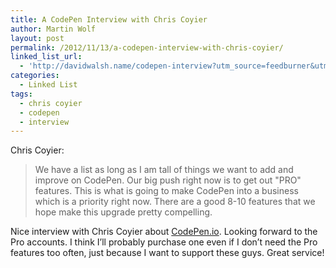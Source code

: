 ```yaml
---
title: A CodePen Interview with Chris Coyier
author: Martin Wolf
layout: post
permalink: /2012/11/13/a-codepen-interview-with-chris-coyier/
linked_list_url:
  - 'http://davidwalsh.name/codepen-interview?utm_source=feedburner&utm_medium=feed&utm_campaign=Feed%3A+Bludice+%28David+Walsh+Blog%29'
categories:
  - Linked List
tags:
  - chris coyier
  - codepen
  - interview
---
```

<p class="linked-list-quote-author">
  Chris Coyier:
</p>

> We have a list as long as I am tall of things we want to add and improve on CodePen. Our big push right now is to get out "PRO" features. This is what is going to make CodePen into a business which is a priority right now. There are a good 8-10 features that we hope make this upgrade pretty compelling.

Nice interview with Chris Coyier about [CodePen.io][1]. Looking forward to the Pro accounts. I think I&#8217;ll probably purchase one even if I don&#8217;t need the Pro features too often, just because I want to support these guys. Great service!

 [1]: http://CodePen.io